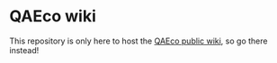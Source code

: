 # QAEco wiki

This repository is only here to host the [QAEco public wiki](https://github.com/qaecology/wiki_public/wiki), so go there instead!


